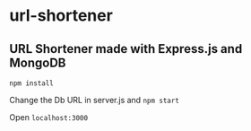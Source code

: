 # url-shortener

## URL Shortener made with Express.js and MongoDB



```npm install```

Change the Db URL in server.js
and 
```npm start```

Open ```localhost:3000```
